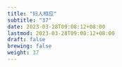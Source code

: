 ```yaml
---
title: "妇人相应"
subtitle: "37"
date: 2023-03-28T09:08:12+08:00
lastmod: 2023-03-28T09:08:12+08:00
draft: false
brewing: false
weight: 37
---
```


